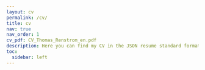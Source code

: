 ```yaml
---
layout: cv
permalink: /cv/
title: cv
nav: true
nav_order: 1
cv_pdf: CV_Thomas_Renstrom_en.pdf
description: Here you can find my CV in the JSON resume standard format (<a href='https://jsonresume.org/'>https://jsonresume.org/</a>). A .pdf version of my CV in English is available here. Links to both my English and Swedish CVs, as well as cover letters, can be found on the <a href='/'>front page</a> of this website.
toc:
  sidebar: left
---
```

